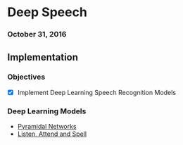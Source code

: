 # Deep Speech
### October 31, 2016

## Implementation

### Objectives

* [x] Implement Deep Learning Speech Recognition Models

### Deep Learning Models

* [Pyramidal Networks](../code/py.py)
* [Listen, Attend and Spell](../code/las.py)

